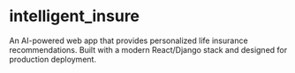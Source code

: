 # intelligent_insure
An AI-powered web app that provides personalized life insurance recommendations. Built with a modern React/Django stack and designed for production deployment.
